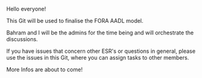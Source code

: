 Hello everyone! 

This Git will be used to finalise the FORA AADL model. 

Bahram and I will be the admins for the time being and will orchestrate 
the discussions.

If you have issues that concern other ESR's or questions in general, 
please use the issues in this Git, where you can assign tasks to 
other members. 

More Infos are about to come! 
 
